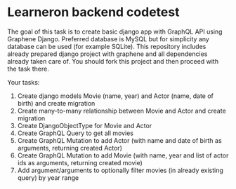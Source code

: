 # Learneron backend codetest

The goal of this task is to create basic django app with GraphQL API using Graphene Django. Preferred database is MySQL but for simplicity any database can be used (for example SQLite). This repository includes already prepared django project with graphene and all dependencies already taken care of. You should fork this project and then proceed with the task there.

Your tasks:
1. Create django models Movie (name, year) and Actor (name, date of birth) and create migration
2. Create many-to-many relationship between Movie and Actor and create migration
3. Create DjangoObjectType for Movie and Actor
4. Create GraphQL Query to get all movies
5. Create GraphQL Mutation to add Actor (with name and date of birth as arguments, returning created Actor)
6. Create GraphQL Mutation to add Movie (with name, year and list of actor ids as arguments, returning created movie)
7. Add argument/arguments to optionally filter movies (in already existing query) by year range
